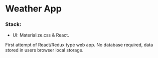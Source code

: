# Weather App

### Stack:
  * UI: Materialize.css & React.
  
  First attempt of React/Redux type web app. No database required, data stored in users browser local storage.
  
  

